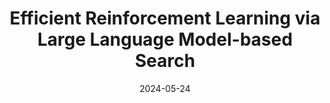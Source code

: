 ---
title: "Efficient Reinforcement Learning via Large Language Model-based Search"
collection: publications
permalink: /publication/2024-05-24-Efficient-Reinforcement-Learning-via-Large-Language-Model-based-Search
# excerpt: 'In this work, we investigate the potential of Large Language Models (LLMs) to serve as effective human proxies by capturing human preferences in the context of collaboration with AI agents. Focusing on two key aspects of human preferences- explicability and sub-task specification in team settings - we explore LLMs’ ability to not only model mental states but also understand human reasoning processes. By developing scenarios where optimal AI performance relies on modeling human mental states and reasoning, our investigation involving two different preference types and a user study (with 17 participants) contributes valuable insights into the suitability of LLMs as “Preference Proxies” in various human-AI applications, paving the way for future research on the integration of AI agents with human users in Human-Aware AI tasks'
date: 2024-05-24
venue: 'arXiv Pre-print'
paperurl: 'https://arxiv.org/abs/2405.15194'
citation: 'Bhambri, Siddhant, et al. "Efficient Reinforcement Learning via Large Language Model-based Search." arXiv preprint arXiv:2405.15194 (2024).'
---